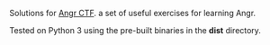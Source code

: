 Solutions for [Angr CTF](https://github.com/jakespringer/angr_ctf). a set of
useful exercises for learning Angr.

Tested on Python 3 using the pre-built binaries in the **dist** directory.
